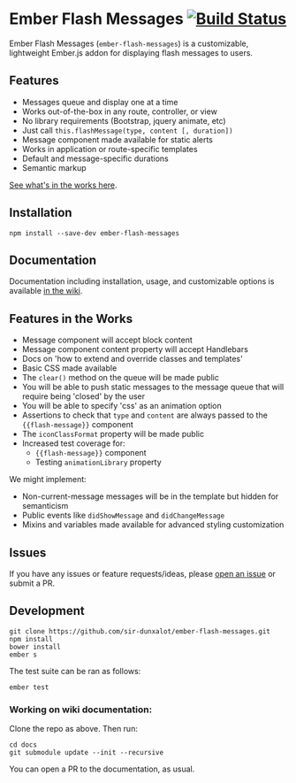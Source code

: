 Ember Flash Messages [![Build Status](https://travis-ci.org/sir-dunxalot/ember-flash-messages.svg?branch=master)](https://travis-ci.org/sir-dunxalot/ember-flash-messages)
======

Ember Flash Messages (`ember-flash-messages`) is a customizable, lightweight Ember.js addon for displaying flash messages to users.


## Features

- Messages queue and display one at a time
- Works out-of-the-box in any route, controller, or view
- No library requirements (Bootstrap, jquery animate, etc)
- Just call `this.flashMessage(type, content [, duration])`
- Message component made available for static alerts
- Works in application or route-specific templates
- Default and message-specific durations
- Semantic markup

[See what's in the works here](#features-in-the-works).


## Installation

```
npm install --save-dev ember-flash-messages
```


## Documentation

Documentation including installation, usage, and customizable options is available [in the wiki](https://github.com/sir-dunxalot/ember-flash-messages/wiki).


## Features in the Works

- Message component will accept block content
- Message component content property will accept Handlebars
- Docs on 'how to extend and override classes and templates'
- Basic CSS made available
- The `clear()` method on the queue will be made public
- You will be able to push static messages to the message queue that will require being 'closed' by the user
- You will be able to specify 'css' as an animation option
- Assertions to check that `type` and `content` are always passed to the `{{flash-message}}` component
- The `iconClassFormat` property will be made public
- Increased test coverage for:
  - `{{flash-message}}` component
  - Testing `animationLibrary` property

We might implement:

- Non-current-message messages will be in the template but hidden for semanticism
- Public events like `didShowMessage` and `didChangeMessage`
- Mixins and variables made available for advanced styling customization


## Issues

If you have any issues or feature requests/ideas, please [open an issue](https://github.com/sir-dunxalot/ember-flash-messages/issues/new) or submit a PR.


## Development

```
git clone https://github.com/sir-dunxalot/ember-flash-messages.git
npm install
bower install
ember s
```

The test suite can be ran as follows:

```
ember test
```

### Working on wiki documentation:

Clone the repo as above. Then run:

```
cd docs
git submodule update --init --recursive
```

You can open a PR to the documentation, as usual.
